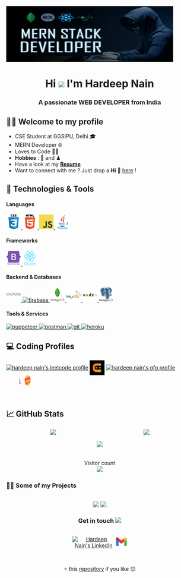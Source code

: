 <!-- [![MasterHead](./Img/1607639630421.jpg)](YourSite) -->

<img src="./Img/91edbdbc9875196cc50f56337f4e1aea00534b12.webp" height="150px" width="450px">

<h1 align="center">Hi <img src="https://raw.githubusercontent.com/MartinHeinz/MartinHeinz/master/wave.gif" width="30px"> I'm Hardeep Nain</h1>

<h3 align="center">A passionate WEB DEVELOPER from India</h3>

## 🙋‍♂️ Welcome to my profile
* CSE Student at GGSIPU, Delhi 🎓
* MERN Developer 🌐
* Loves to Code 👨‍💻
* **Hobbies** : 🏏 and ♟
* Have a look at my [**Resume**](https://drive.google.com/file/d/1h-SZa_Yg6r5f_Lbq1sesXFACk7PU6Jka/view?usp=sharing)
* Want to connect with me ? Just drop a **Hi** 👋 [here](https://www.linkedin.com/in/hardeepnain/) !


## 🔧 Technologies & Tools
<h4 align="left">Languages</h4>
<a href="https://www.w3schools.com/css/" target="_blank" rel="noreferrer"> <img src="https://raw.githubusercontent.com/devicons/devicon/master/icons/css3/css3-original-wordmark.svg" alt="css3" width="40" height="40"/> </a>
<a href="https://www.w3.org/html/" target="_blank" rel="noreferrer"> <img src="https://raw.githubusercontent.com/devicons/devicon/master/icons/html5/html5-original-wordmark.svg" alt="html5" width="40" height="40"/> </a>
<a href="https://developer.mozilla.org/en-US/docs/Web/JavaScript" target="_blank" rel="noreferrer"> <img src="https://raw.githubusercontent.com/devicons/devicon/master/icons/javascript/javascript-original.svg" alt="javascript" width="40" height="40"/> </a>
<a href="https://www.java.com" target="_blank" rel="noreferrer"> <img src="https://raw.githubusercontent.com/devicons/devicon/master/icons/java/java-original.svg" alt="java" width="40" height="40"/> </a> 

<h4 align="left">Frameworks</h4>
<a href="https://getbootstrap.com" target="_blank" rel="noreferrer"> <img src="https://raw.githubusercontent.com/devicons/devicon/master/icons/bootstrap/bootstrap-plain-wordmark.svg" alt="bootstrap" width="40" height="40"/> </a>
<a href="https://reactjs.org/" target="_blank" rel="noreferrer"> <img src="https://raw.githubusercontent.com/devicons/devicon/master/icons/react/react-original-wordmark.svg" alt="react" width="40" height="40"/> </a>

<h4 align="left">Backend & Databases</h4>
<p align="left">   <a href="https://expressjs.com" target="_blank" rel="noreferrer"> <img src="https://raw.githubusercontent.com/devicons/devicon/master/icons/express/express-original-wordmark.svg" alt="express" width="40" height="40"/> 
</a> <a href="https://firebase.google.com/" target="_blank" rel="noreferrer"> <img src="https://www.vectorlogo.zone/logos/firebase/firebase-icon.svg" alt="firebase" width="40" height="40"/> </a> 
<a href="https://www.mongodb.com/" target="_blank" rel="noreferrer"> <img src="https://raw.githubusercontent.com/devicons/devicon/master/icons/mongodb/mongodb-original-wordmark.svg" alt="mongodb" width="40" height="40"/> </a> <a href="https://www.mysql.com/" target="_blank" rel="noreferrer"> <img src="https://raw.githubusercontent.com/devicons/devicon/master/icons/mysql/mysql-original-wordmark.svg" alt="mysql" width="40" height="40"/> </a> <a href="https://nodejs.org" target="_blank" rel="noreferrer"> <img src="https://raw.githubusercontent.com/devicons/devicon/master/icons/nodejs/nodejs-original-wordmark.svg" alt="nodejs" width="40" height="40"/> </a> <a href="https://www.postgresql.org" target="_blank" rel="noreferrer"> <img src="https://raw.githubusercontent.com/devicons/devicon/master/icons/postgresql/postgresql-original-wordmark.svg" alt="postgresql" width="40" height="40"/> </a>
   
<h4 align="left">Tools & Services</h4>
<a href="https://github.com/puppeteer/puppeteer" target="_blank" rel="noreferrer"> <img src="https://www.vectorlogo.zone/logos/pptrdev/pptrdev-official.svg" alt="puppeteer" width="40" height="40"/> </a>
<a href="https://postman.com" target="_blank" rel="noreferrer"> <img src="https://www.vectorlogo.zone/logos/getpostman/getpostman-icon.svg" alt="postman" width="40" height="40"/> </a>
<a href="https://git-scm.com/" target="_blank" rel="noreferrer"> <img src="https://www.vectorlogo.zone/logos/git-scm/git-scm-icon.svg" alt="git" width="40" height="40"/> </a>
 <a href="https://heroku.com" target="_blank" rel="noreferrer"> <img src="https://www.vectorlogo.zone/logos/heroku/heroku-icon.svg" alt="heroku" width="40" height="40"/> </a>

<br>

## 💻 Coding Profiles

<a href="https://leetcode.com/HardeepNain/" target="blank"><img align="center" src="https://raw.githubusercontent.com/rahuldkjain/github-profile-readme-generator/master/src/images/icons/Social/leet-code.svg" alt="hardeep nain's leetcode profile" height="30" width="40" /></a>
<a href="https://www.codingninjas.com/codestudio/profile/5ce3bb81-78c6-45a8-a18d-3ac7bb827759" target="blank"><img align="center" src="./Icons/download.png" alt="hardeep nain's codestudio profile" height="40" width="40" /></a>
<a href="https://auth.geeksforgeeks.org/user/hardeepnain" target="blank"><img align="center" src="https://raw.githubusercontent.com/rahuldkjain/github-profile-readme-generator/master/src/images/icons/Social/geeks-for-geeks.svg" alt="hardeep nain's gfg profile" height="30" width="40" /></a>
<a href="https://nados.io/profile/ab796a59-c696-433a-a893-37f295b86751" target="blank"><img align="center" src="./Icons/nadosDarkLogo.png" alt="hardeep nain's nados profile" height="30" width="80" /></a>

<br>

## &#x1f4c8; GitHub Stats

<div align="center" style="display:flex; justify-content:space-around;align-items:center">
<a href="(https://github.com/anuraghazra/github-readme-stats"><img align="center" src="https://github-readme-stats.vercel.app/api/top-langs/?username=hardeepnain&theme=chartreuse-dark&layout=compact&border_color=9ACD32" />
</a><a href="https://github.com/hardeepnain/github-readme-stats"><img align="center" src="https://github-readme-stats.vercel.app/api?username=hardeepnain&count_private=true&show_icons=true&theme=chartreuse-dark&hide=prs,contribs&border_color=9ACD32" />
</a>
</div>

<br>

<div align="center">
<img src="https://github-readme-streak-stats.herokuapp.com/?user=HardeepNain&count_private=true&include_all_commits=true&&theme=chartreuse-dark"/>
</div>



 
<br>

<p align="center"> 
  Visitor count<br>
  <img src="https://profile-counter.glitch.me/hardeepnain/count.svg" />

</p>

### 👨‍💻 Some of my Projects 

<br>
 
<div  align="center">
  <img src="https://github-readme-stats.vercel.app/api/pin/?username=hardeepnain&repo=Digital-Board&show_icons=true&theme=blue-green&title_color=ffffff" >
  <img src="https://github-readme-stats.vercel.app/api/pin/?username=hardeepnain&repo=MyExcel&show_icons=true&theme=blue-green&title_color=ffffff" >
</div>

<div align="center">

### Get in touch <img src="https://raw.githubusercontent.com/ShahriarShafin/ShahriarShafin/main/Assets/handshake.gif" height="32px">

<div style="display:flex; justify-content:space-around;align-items:center; width:150px">

 <a href="https://linkedin.com/in/hardeepnain" target="blank"><img src="https://raw.githubusercontent.com/rahuldkjain/github-profile-readme-generator/master/src/images/icons/Social/linked-in-alt.svg" alt="Hardeep Nain's LinkedIn" height="30" width="40" /></a>

<a href="mailto:hnspnain@gmail.com" target="_blank">
<img src="./Icons/icons8-gmail-48.png" alt="Hardeep Nain's gmail" height='35' style="margin-right: 15px;" />
</a>  

</div>

<br>

<div align="center">

⭐ this [repository](https://github.com/HardeepNain/HardeepNain) if you like 😊

</div>

